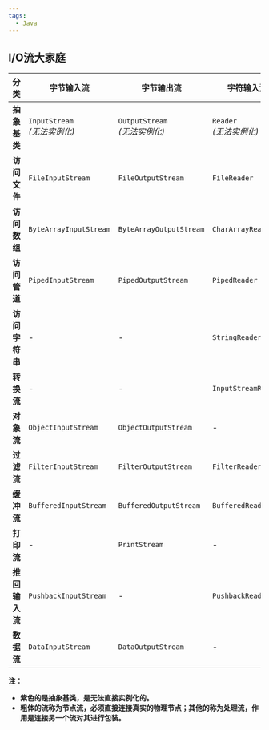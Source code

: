 ```yaml
---
tags:
  - Java
---
```

## I/O流大家庭


| 分类        | 字节输入流                      | 字节输出流                       | 字符输入流                 | 字符输出流                 |
| --------- | -------------------------- | --------------------------- | --------------------- | --------------------- |
| **抽象基类**  | `InputStream`<br>_(无法实例化)_ | `OutputStream`<br>_(无法实例化)_ | `Reader`<br>_(无法实例化)_ | `Writer`<br>_(无法实例化)_ |
| **访问文件**  | `FileInputStream`          | `FileOutputStream`          | `FileReader`          | `FileWriter`          |
| **访问数组**  | `ByteArrayInputStream`     | `ByteArrayOutputStream`     | `CharArrayReader`     | `CharArrayWriter`     |
| **访问管道**  | `PipedInputStream`         | `PipedOutputStream`         | `PipedReader`         | `PipedWriter`         |
| **访问字符串** | -                          | -                           | `StringReader`        | `StringWriter`        |
| **转换流**   | -                          | -                           | `InputStreamReader`   | `OutputStreamWriter`  |
| **对象流**   | `ObjectInputStream`        | `ObjectOutputStream`        | -                     | -                     |
| **过滤流**   | `FilterInputStream`        | `FilterOutputStream`        | `FilterReader`        | `FilterWriter`        |
| **缓冲流**   | `BufferedInputStream`      | `BufferedOutputStream`      | `BufferedReader`      | `BufferedWriter`      |
| **打印流**   | -                          | `PrintStream`               | -                     | `PrintWriter`         |
| **推回输入流** | `PushbackInputStream`      | -                           | `PushbackReader`      | -                     |
| **数据流**   | `DataInputStream`          | `DataOutputStream`          | -                     | -                     |

**注：** 
- **紫色的是抽象基类，是无法直接实例化的。**
- **粗体的流称为节点流，必须直接连接真实的物理节点；其他的称为处理流，作用是连接另一个流对其进行包装。**